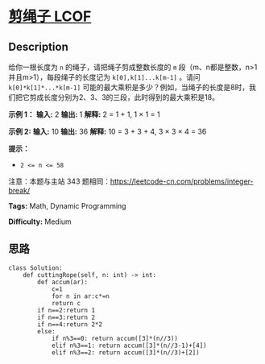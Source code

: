 # [剪绳子  LCOF][title]

## Description

给你一根长度为 `n` 的绳子，请把绳子剪成整数长度的 `m` 段（m、n都是整数，n>1并且m>1），每段绳子的长度记为
`k[0],k[1]...k[m-1]` 。请问 `k[0]*k[1]*...*k[m-1]`
可能的最大乘积是多少？例如，当绳子的长度是8时，我们把它剪成长度分别为2、3、3的三段，此时得到的最大乘积是18。

**示例 1：**
            **输入:** 2    **输出:** 1    **解释:** 2 = 1 + 1, 1 × 1 = 1

**示例  2:**
            **输入:** 10    **输出:** 36    **解释:** 10 = 3 + 3 + 4, 3 × 3 × 4 = 36

**提示：**

  * `2 <= n <= 58`

注意：本题与主站 343 题相同：<https://leetcode-cn.com/problems/integer-break/>


**Tags:** Math, Dynamic Programming

**Difficulty:** Medium

## 思路

``` python3
class Solution:
    def cuttingRope(self, n: int) -> int:
        def accum(ar):
            c=1
            for n in ar:c*=n
            return c
        if n==2:return 1
        if n==3:return 2
        if n==4:return 2*2
        else:
            if n%3==0: return accum([3]*(n//3))
            elif n%3==1: return accum([3]*(n//3-1)+[4])
            elif n%3==2: return accum([3]*(n//3)+[2])        
```

[title]: https://leetcode-cn.com/problems/jian-sheng-zi-lcof
